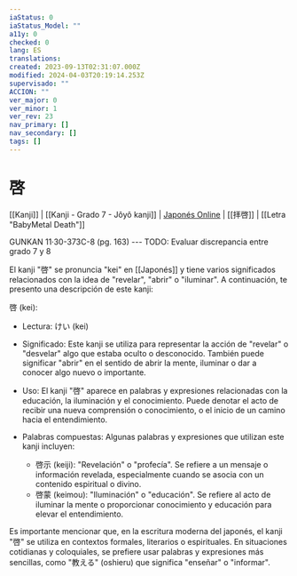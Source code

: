 ```yaml
---
iaStatus: 0
iaStatus_Model: ""
a11y: 0
checked: 0
lang: ES
translations: 
created: 2023-09-13T02:31:07.000Z
modified: 2024-04-03T20:19:14.253Z
supervisado: ""
ACCION: ""
ver_major: 0
ver_minor: 1
ver_rev: 23
nav_primary: []
nav_secondary: []
tags: []
---
```

# 啓

[[Kanji]] | [[Kanji - Grado 7 - Jôyô kanji]] | [Japonés Online](http://japonesonline.com/kanjis/busqueda/?s=%E5%95%93&x=0&y=0) | [[拝啓]] | [[Letra "BabyMetal Death"]]

GUNKAN 11·30-373C-8 (pg. 163) --- TODO: Evaluar discrepancia entre grado 7 y 8

El kanji "啓" se pronuncia "kei" en [[Japonés]] y tiene varios significados relacionados con la idea de "revelar", "abrir" o "iluminar". A continuación, te presento una descripción de este kanji:

啓 (kei):

- Lectura: けい (kei)
    
- Significado: Este kanji se utiliza para representar la acción de "revelar" o "desvelar" algo que estaba oculto o desconocido. También puede significar "abrir" en el sentido de abrir la mente, iluminar o dar a conocer algo nuevo o importante.
    
- Uso: El kanji "啓" aparece en palabras y expresiones relacionadas con la educación, la iluminación y el conocimiento. Puede denotar el acto de recibir una nueva comprensión o conocimiento, o el inicio de un camino hacia el entendimiento.
    
- Palabras compuestas: Algunas palabras y expresiones que utilizan este kanji incluyen:
    
    - 啓示 (keiji): "Revelación" o "profecía". Se refiere a un mensaje o información revelada, especialmente cuando se asocia con un contenido espiritual o divino.
    - 啓蒙 (keimou): "Iluminación" o "educación". Se refiere al acto de iluminar la mente o proporcionar conocimiento y educación para elevar el entendimiento.

Es importante mencionar que, en la escritura moderna del japonés, el kanji "啓" se utiliza en contextos formales, literarios o espirituales. En situaciones cotidianas y coloquiales, se prefiere usar palabras y expresiones más sencillas, como "教える" (oshieru) que significa "enseñar" o "informar".